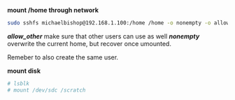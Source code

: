 **mount /home through network**
```bash
sudo sshfs michaelbishop@192.168.1.100:/home /home -o nonempty -o allow_other -o default_permissions -F /dev/null -o UserKnownHostsFile=/dev/null -o StrictHostKeyChecking=no -o IdentitiesOnly=yes -o IdentityFile=/dev/null
```
***allow_other*** make sure that other users can use as well
***nonempty*** overwrite the current home, but recover once umounted.

Remeber to also create the same user.

**mount disk**
```bash
# lsblk
# mount /dev/sdc /scratch

```

